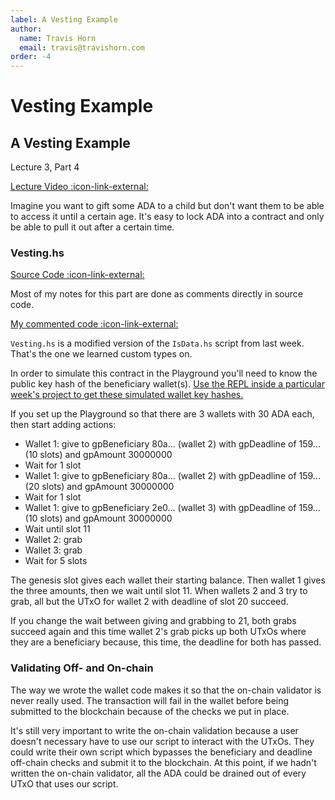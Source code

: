 ```yaml
---
label: A Vesting Example
author:
  name: Travis Horn
  email: travis@travishorn.com
order: -4
---
```


# Vesting Example

## A Vesting Example

Lecture 3, Part 4

[Lecture Video
:icon-link-external:](https://www.youtube.com/watch?v=ae7U_yKIQ0Y&list=PLNEK_Ejlx3x2zxcfoVGARFExzOHwXFCCL&index=4)

Imagine you want to gift some ADA to a child but don't want them to be able to
access it until a certain age. It's easy to lock ADA into a contract and only be
able to pull it out after a certain time.

### Vesting.hs

[Source Code
:icon-link-external:](https://github.com/input-output-hk/plutus-pioneer-program/blob/97a9fe6f1ead6e7558c3c64dcc1d12c1d167b051/code/week03/src/Week03/Vesting.hs)

Most of my notes for this part are done as comments directly in source code.

[My commented code
:icon-link-external:](https://github.com/travishorn/plutus-pioneer-program/blob/main/code/week03/src/Week03/Vesting.hs)

`Vesting.hs` is a modified version of the `IsData.hs` script from last week.
That's the one we learned custom types on.

In order to simulate this contract in the Playground you'll need to know the
public key hash of the beneficiary wallet(s). [Use the REPL inside a particular
week's project to get these simulated wallet key
hashes.](../appendix/get-playground-wallet-addresses.md)

If you set up the Playground so that there are 3 wallets with 30 ADA each, then
start adding actions:

- Wallet 1: give to gpBeneficiary 80a... (wallet 2) with gpDeadline of 159... (10 slots) and gpAmount 30000000
- Wait for 1 slot
- Wallet 1: give to gpBeneficiary 80a... (wallet 2) with gpDeadline of 159... (20 slots) and gpAmount 30000000
- Wait for 1 slot
- Wallet 1: give to gpBeneficiary 2e0... (wallet 3) with gpDeadline of 159... (10 slots) and gpAmount 30000000
- Wait until slot 11
- Wallet 2: grab
- Wallet 3: grab
- Wait for 5 slots

The genesis slot gives each wallet their starting balance. Then wallet 1 gives
the three amounts, then we wait until slot 11. When wallets 2 and 3 try to grab,
all but the UTxO for wallet 2 with deadline of slot 20 succeed.

If you change the wait between giving and grabbing to 21, both grabs succeed
again and this time wallet 2's grab picks up both UTxOs where they are a
beneficiary because, this time, the deadline for both has passed.

### Validating Off- and On-chain

The way we wrote the wallet code makes it so that the on-chain validator is
never really used. The transaction will fail in the wallet before being
submitted to the blockchain because of the checks we put in place.

It's still very important to write the on-chain validation because a user
doesn't necessary have to use our script to interact with the UTxOs. They could
write their own script which bypasses the beneficiary and deadline off-chain
checks and submit it to the blockchain. At this point, if we hadn't written the
on-chain validator, all the ADA could be drained out of every UTxO that uses our
script.
